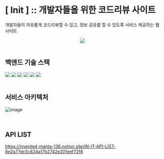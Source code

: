 # [ Init ] :: 개발자들을 위한 코드리뷰 사이트
개발자들이 자유롭게 코드리뷰할 수 있고, 정보 공유를 할 수 있도록 서비스 제공하는 웹사이트
<div align="center">
<img src="https://user-images.githubusercontent.com/55631147/231536349-8e19d340-5375-483f-bf97-f92d0a389cdb.png" />


<br/>
<br/>
</div>

## 백엔드 기술 스택

<div markdown="1">

<img src="https://img.shields.io/badge/SpringBoot-6DB33F?style=flat-square&logo=SpringBoot&logoColor=white"/>
<img src="https://img.shields.io/badge/Java-007396?style=flat-square&logo=OpenJDK&logoColor=white"/>
<img src="https://img.shields.io/badge/Mysql-4479A1?style=flat-square&logo=Mysql&logoColor=white"/>
<img src="https://img.shields.io/badge/SpringSecurity-6DB33F?style=flat-square&logo=SpringSecurity&logoColor=white"/>
<img src="https://img.shields.io/badge/AMAZON S3-00591C?style=flat-square&logo=AmazonS3&logoColor=white"/>
<img src="https://img.shields.io/badge/AMAZON EC2-FEAE00?style=flat-square&logo=AmazonEc2&logoColor=white"/>

</div>

<br/>

## 서비스 아키텍처

<div markdown="1">

![image](https://user-images.githubusercontent.com/55631147/231541145-86539421-518c-4d31-ae8a-d2143617c143.png)

</div>

<br/>

## API LIST

<div markdown="1">

https://invented-manta-136.notion.site/IN-IT-API-LIST-8e2a77dc5c824a17b2742e201eef72f8

</div>

<br/>
